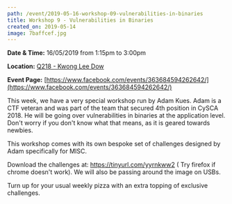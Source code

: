 ```yaml
---
path: /event/2019-05-16-workshop-09-vulnerabilities-in-binaries
title: Workshop 9 - Vulnerabilities in Binaries
created_on: 2019-05-14
image: 7baffcef.jpg
---
```


**Date & Time:** 16/05/2019 from 1:15pm to 3:00pm

**Location:** [Q218 - Kwong Lee Dow](https://maps.unimelb.edu.au/parkville/building/263)

**Event Page:** [https://www.facebook.com/events/363684594262642/](https://www.facebook.com/events/363684594262642/)


This week, we have a very special workshop run by Adam Kues. Adam is a CTF veteran and was part of the team that secured 4th position in CySCA 2018. 
He will be going over vulnerabilities in binaries at the application level. Don't worry if you don't know what that means, as it is geared towards newbies. 

This workshop comes with its own bespoke set of challenges designed by Adam specifically for MISC.

Download the challenges at: 
https://tinyurl.com/yyrnkww2 ( Try firefox if chrome doesn't work).
We will also be passing around the image on USBs. 

Turn up for your usual weekly pizza with an extra topping of exclusive challenges.